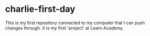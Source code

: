# charlie-first-day
This is my first repository connected to my computer that I can push changes through. It is my first 'project' at Learn Academy.
